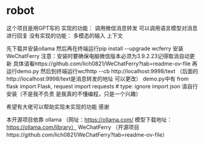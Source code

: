 # robot
这个项目是用GPT写的
实现的功能：
调用微信消息转发
可以调用语言模型对消息进行回复
没有实现的功能：
多模态的输入
上下文

先下载并安装ollama
然后再在终端运行pip install --upgrade wcferry 安装WeChatFerry 注意：安装时要确保电脑微信版本必须为3.9.2.23记得取消自动更新
具体请看https://github.com/lich0821/WeChatFerry?tab=readme-ov-file
再运行demo.py
然后到终端运行wcfhttp --cb http://localhost:9998/text （后面的http://localhost:9998/text是消息转发的地址 可以更改）
demo.py中有
from flask import Flask, request
import requests # type: ignore
import json
请自行安装（不是我不负责 是我真的不懂编程，只是一个兴趣）

希望有大佬可以帮助实现未实现的功能
感谢

本开源项目依靠
ollama （网址：https://ollama.com/ 模型下载地址：https://ollama.com/library）
WeChatFerry （开源项目https://github.com/lich0821/WeChatFerry?tab=readme-ov-file）
